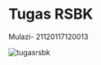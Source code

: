 # Tugas RSBK 
Mulazi- 21120117120013

![tugasrsbk](https://user-images.githubusercontent.com/36161774/77764534-5ea87300-706f-11ea-94ca-23928f84a5a2.jpg)
